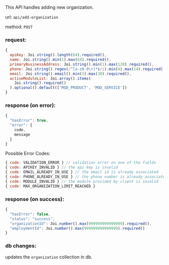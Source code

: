 This API handles adding new organization.

url: `api/add-organization`

method: `POST`

### request: 
```js
{
  apiKey: Joi.string().length(64).required(),
  name: Joi.string().min(1).max(64).required(),
  primaryBusinessAddress: Joi.string().min(1).max(128).required(),
  phone: Joi.string().regex(/^[a-z0-9\+]*$/i).min(4).max(14).required(),
  email: Joi.string().email().min(3).max(30).required(),
  activeModuleList: Joi.array().items(
    Joi.string().required()
  ).optional().default(['MOD_PRODUCT', 'MOD_SERVICE'])
}
```

### response (on error):
```js
{
  "hasError": true,
  "error": {
    code,
    message
  }
}
```

Possible Error Codes:
```js
{ code: VALIDATION_ERROR } // validation error on one of the fields
{ code: APIKEY_INVALID } // the api key is invalid
{ code: EMAIL_ALREADY_IN_USE } // the email id is already associated
{ code: PHONE_ALREADY_IN_USE } // the phone number is already associated
{ code: MODULE_INVALID } // the module provided by client is invalid
{ code: MAX_ORGANIZATION_LIMIT_REACHED }
```

### response (on success):
```js
{
  "hasError": false,
  "status": "success",
  "organizationId": Joi.number().max(999999999999999).required(),
  "employmentId": Joi.number().max(999999999999999).required()
}
```

### db changes:
updates the `organization` collection in db.